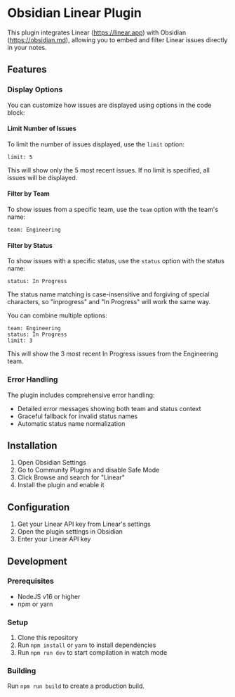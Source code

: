 # Obsidian Linear Plugin

This plugin integrates Linear (https://linear.app) with Obsidian (https://obsidian.md), allowing you to embed and filter Linear issues directly in your notes.

## Features

### Display Options

You can customize how issues are displayed using options in the code block:

#### Limit Number of Issues

To limit the number of issues displayed, use the `limit` option:

```linear
limit: 5
```

This will show only the 5 most recent issues. If no limit is specified, all issues will be displayed.

#### Filter by Team

To show issues from a specific team, use the `team` option with the team's name:

```linear
team: Engineering
```

#### Filter by Status

To show issues with a specific status, use the `status` option with the status name:

```linear
status: In Progress
```

The status name matching is case-insensitive and forgiving of special characters, so "inprogress" and "In Progress" will work the same way.

You can combine multiple options:

```linear
team: Engineering
status: In Progress
limit: 3
```

This will show the 3 most recent In Progress issues from the Engineering team.

### Error Handling

The plugin includes comprehensive error handling:
- Detailed error messages showing both team and status context
- Graceful fallback for invalid status names
- Automatic status name normalization

## Installation

1. Open Obsidian Settings
2. Go to Community Plugins and disable Safe Mode
3. Click Browse and search for "Linear"
4. Install the plugin and enable it

## Configuration

1. Get your Linear API key from Linear's settings
2. Open the plugin settings in Obsidian
3. Enter your Linear API key

## Development

### Prerequisites

- NodeJS v16 or higher
- npm or yarn

### Setup

1. Clone this repository
2. Run `npm install` or `yarn` to install dependencies
3. Run `npm run dev` to start compilation in watch mode

### Building

Run `npm run build` to create a production build. 